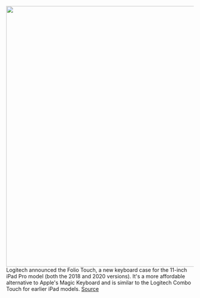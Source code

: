 <img src='https://cdn.vox-cdn.com/thumbor/CdEeBWYMG61W3bBxiZRPoASfN34=/0x0:2000x2000/1200x800/filters:focal(840x840:1160x1160)/cdn.vox-cdn.com/uploads/chorus_image/image/67068771/Copy_of_Folio_Touch_03.0.png' width='700px' /><br/>
Logitech announced the Folio Touch, a new keyboard case for the 11-inch iPad Pro model (both the 2018 and 2020 versions). It's a more affordable alternative to Apple's Magic Keyboard and is similar to the Logitech Combo Touch for earlier iPad models.
<a href='https://www.theverge.com/2020/7/16/21327569/logitech-folio-touch-ipad-pro-keyboard-apple-release-price'> Source <a/>